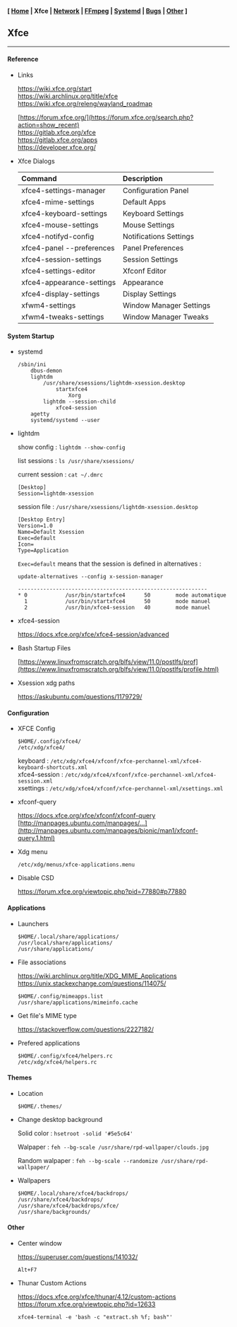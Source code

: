 <link href="style.css" rel="stylesheet"></link>

**[ [Home](00-Home.html) | Xfce | [Network](10-Network.html) | [FFmpeg](15-FFmpeg.html) | [Systemd](20-Systemd.html) | [Bugs](25-Bugs.html) | [Other](99-Other.html) ]**

## Xfce

---

#### Reference

* Links
    
    https://wiki.xfce.org/start  
    https://wiki.archlinux.org/title/xfce  
    https://wiki.xfce.org/releng/wayland_roadmap  
    
    [https://forum.xfce.org/](https://forum.xfce.org/search.php?action=show_recent)  
    https://gitlab.xfce.org/xfce  
    https://gitlab.xfce.org/apps  
    https://developer.xfce.org/  

* Xfce Dialogs
    
    | Command                   | Description               |
    | :------------------------ | :------------------------ |
    | xfce4-settings-manager    | Configuration Panel       |
    | xfce4-mime-settings       | Default Apps              |
    | xfce4-keyboard-settings   | Keyboard Settings         |
    | xfce4-mouse-settings      | Mouse Settings            |
    | xfce4-notifyd-config      | Notifications Settings    |
    | xfce4-panel --preferences | Panel Preferences         |
    | xfce4-session-settings    | Session Settings          |
    | xfce4-settings-editor     | Xfconf Editor             |
    | xfce4-appearance-settings | Appearance                |
    | xfce4-display-settings    | Display Settings          |
    | xfwm4-settings            | Window Manager Settings   |
    | xfwm4-tweaks-settings     | Window Manager Tweaks     |
    

#### System Startup

* systemd

    ```
    /sbin/ini
        dbus-demon
        lightdm
            /usr/share/xsessions/lightdm-xsession.desktop
                startxfce4
                    Xorg
            lightdm --session-child
                xfce4-session
        agetty
        systemd/systemd --user
    ```

* lightdm

    show config : `lightdm --show-config`
    
    list sessions : `ls /usr/share/xsessions/`

    current session : `cat ~/.dmrc`

    ```
    [Desktop]
    Session=lightdm-xsession
    ```

    session file : `/usr/share/xsessions/lightdm-xsession.desktop`

    ```
    [Desktop Entry]
    Version=1.0
    Name=Default Xsession
    Exec=default
    Icon=
    Type=Application
    ```
    
    `Exec=default` means that the session is defined in alternatives :
    
    `update-alternatives --config x-session-manager`
    
    ```
    ------------------------------------------------------------
    * 0            /usr/bin/startxfce4      50        mode automatique
      1            /usr/bin/startxfce4      50        mode manuel
      2            /usr/bin/xfce4-session   40        mode manuel

    ```
    
* xfce4-session
    
    https://docs.xfce.org/xfce/xfce4-session/advanced  

* Bash Startup Files
    
    [https://www.linuxfromscratch.org/blfs/view/11.0/postlfs/prof](https://www.linuxfromscratch.org/blfs/view/11.0/postlfs/profile.html)  

* Xsession xdg paths
    
    https://askubuntu.com/questions/1179729/  


#### Configuration

* XFCE Config
    
    ```
    $HOME/.config/xfce4/
    /etc/xdg/xfce4/
    ```

    keyboard : `/etc/xdg/xfce4/xfconf/xfce-perchannel-xml/xfce4-keyboard-shortcuts.xml`  
    xfce4-session : `/etc/xdg/xfce4/xfconf/xfce-perchannel-xml/xfce4-session.xml`  
    xsettings : `/etc/xdg/xfce4/xfconf/xfce-perchannel-xml/xsettings.xml`  

* xfconf-query
    
    https://docs.xfce.org/xfce/xfconf/xfconf-query  
    [http://manpages.ubuntu.com/manpages/...](http://manpages.ubuntu.com/manpages/bionic/man1/xfconf-query.1.html)  

* Xdg menu
    
    `/etc/xdg/menus/xfce-applications.menu`

* Disable CSD
    
    https://forum.xfce.org/viewtopic.php?pid=77880#p77880  


#### Applications

* Launchers

    ```
    $HOME/.local/share/applications/
    /usr/local/share/applications/
    /usr/share/applications/
    ```

* File associations
    
    https://wiki.archlinux.org/title/XDG_MIME_Applications  
    https://unix.stackexchange.com/questions/114075/  

    ```
    $HOME/.config/mimeapps.list
    /usr/share/applications/mimeinfo.cache
    ```

* Get file's MIME type
    
    https://stackoverflow.com/questions/2227182/  

* Prefered applications

    ```
    $HOME/.config/xfce4/helpers.rc
    /etc/xdg/xfce4/helpers.rc
    ```

#### Themes

* Location
    
    `$HOME/.themes/`

* Change desktop background

    Solid color : `hsetroot -solid '#5e5c64'`  
    
    Walpaper : `feh --bg-scale /usr/share/rpd-wallpaper/clouds.jpg`  
    
    Random walpaper : `feh --bg-scale --randomize /usr/share/rpd-wallpaper/`  

* Wallpapers

    ```
    $HOME/.local/share/xfce4/backdrops/
    /usr/share/xfce4/backdrops/
    /usr/share/xfce4/backdrops/xfce/
    /usr/share/backgrounds/
    ```


#### Other

* Center window
    
    https://superuser.com/questions/141032/  
    
    `Alt+F7`

* Thunar Custom Actions
    
    https://docs.xfce.org/xfce/thunar/4.12/custom-actions  
    https://forum.xfce.org/viewtopic.php?id=12633  
    
    `xfce4-terminal -e 'bash -c "extract.sh %f; bash"'`


